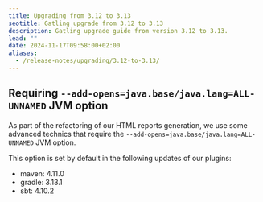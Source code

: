 ```yaml
---
title: Upgrading from 3.12 to 3.13
seotitle: Gatling upgrade from 3.12 to 3.13
description: Gatling upgrade guide from version 3.12 to 3.13.
lead: ""
date: 2024-11-17T09:58:00+02:00
aliases:
  - /release-notes/upgrading/3.12-to-3.13/
---
```


## Requiring `--add-opens=java.base/java.lang=ALL-UNNAMED` JVM option

As part of the refactoring of our HTML reports generation, we use some advanced technics that require the `--add-opens=java.base/java.lang=ALL-UNNAMED` JVM option.

This option is set by default in the following updates of our plugins:
* maven: 4.11.0
* gradle: 3.13.1
* sbt: 4.10.2
